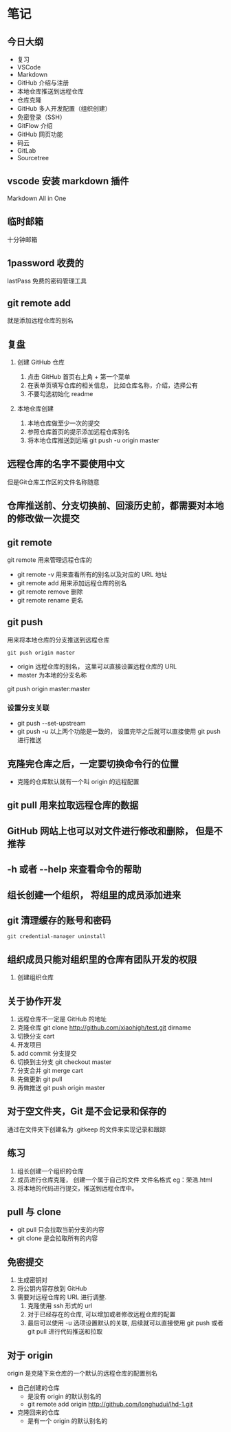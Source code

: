 # 笔记

## 今日大纲
* 复习
* VSCode
* Markdown
* GitHub 介绍与注册
* 本地仓库推送到远程仓库
* 仓库克隆
* GitHub 多人开发配置（组织创建）
* 免密登录（SSH）
* GitFlow 介绍
* GitHub 网页功能
* 码云
* GitLab
* Sourcetree

## vscode 安装 markdown 插件
Markdown All in One

## 临时邮箱
十分钟邮箱

## 1password 收费的
lastPass 免费的密码管理工具


## git remote add
就是添加远程仓库的别名

## 复盘
1. 创建 GitHub 仓库
   1. 点击 GitHub 首页右上角 + 第一个菜单
   2. 在表单页填写仓库的相关信息， 比如仓库名称，介绍，选择公有
   3. 不要勾选初始化 readme

2. 本地仓库创建
   1. 本地仓库做至少一次的提交
   2. 参照仓库首页的提示添加远程仓库别名
   3. 将本地仓库推送到远端 git push -u origin master

## 远程仓库的名字不要使用中文
但是Git仓库工作区的文件名称随意

## 仓库推送前、分支切换前、回滚历史前，都需要对本地的修改做一次提交

## git remote 
git remote 用来管理远程仓库的
* git remote -v 用来查看所有的别名以及对应的 URL 地址
* git remote add 用来添加远程仓库的别名
* git remote remove 删除
* git remote rename 更名

## git push
用来将本地仓库的分支推送到远程仓库
```
git push origin master
```
* origin 远程仓库的别名， 这里可以直接设置远程仓库的 URL
* master 为本地的分支名称

git push origin master:master


### 设置分支关联
* git push --set-upstream 
* git push -u
以上两个功能是一致的， 设置完毕之后就可以直接使用 git push 进行推送

## 克隆完仓库之后，一定要切换命令行的位置
* 克隆的仓库默认就有一个叫 origin 的远程配置

## git pull 用来拉取远程仓库的数据

## GitHub 网站上也可以对文件进行修改和删除， 但是不推荐


## -h 或者 --help 来查看命令的帮助

## 组长创建一个组织， 将组里的成员添加进来

## git 清理缓存的账号和密码
```
git credential-manager uninstall
```

## 组织成员只能对组织里的仓库有团队开发的权限
1. 创建组织仓库


## 关于协作开发
1. 远程仓库不一定是 GitHub 的地址
2. 克隆仓库 git clone http://github.com/xiaohigh/test.git dirname
3. 切换分支  cart
4. 开发项目
5. add commit 分支提交
6. 切换到主分支 git checkout master
7. 分支合并  git merge cart
8. 先做更新 git pull
9. 再做推送 git push origin master

## 对于空文件夹，Git 是不会记录和保存的
通过在文件夹下创建名为 .gitkeep 的文件来实现记录和跟踪

## 练习
1. 组长创建一个组织的仓库
2. 成员进行仓库克隆， 创建一个属于自己的文件 文件名格式 eg：荣浩.html
3. 将本地的代码进行提交，推送到远程仓库中。

## pull 与 clone
* git pull 只会拉取当前分支的内容
* git clone 是会拉取所有的内容

## 免密提交
1. 生成密钥对
2. 将公钥内容存放到 GitHub
3. 需要对远程仓库的 URL 进行调整.
   1. 克隆使用 ssh 形式的 url
   2. 对于已经存在的仓库, 可以增加或者修改远程仓库的配置
   3. 最后可以使用 -u 选项设置默认的关联, 后续就可以直接使用 git push 或者 git pull 进行代码推送和拉取

## 对于 origin
origin 是克隆下来仓库的一个默认的远程仓库的配置别名

* 自己创建的仓库
  * 是没有 origin 的默认别名的
  * git remote add origin http://github.com/longhudui/lhd-1.git
* 克隆回来的仓库
  * 是有一个 origin 的默认别名的








